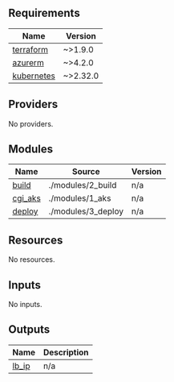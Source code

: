 <!-- BEGIN_TF_DOCS -->
## Requirements

| Name | Version |
|------|---------|
| <a name="requirement_terraform"></a> [terraform](#requirement\_terraform) | ~>1.9.0 |
| <a name="requirement_azurerm"></a> [azurerm](#requirement\_azurerm) | ~>4.2.0 |
| <a name="requirement_kubernetes"></a> [kubernetes](#requirement\_kubernetes) | ~>2.32.0 |

## Providers

No providers.

## Modules

| Name | Source | Version |
|------|--------|---------|
| <a name="module_build"></a> [build](#module\_build) | ./modules/2_build | n/a |
| <a name="module_cgi_aks"></a> [cgi\_aks](#module\_cgi\_aks) | ./modules/1_aks | n/a |
| <a name="module_deploy"></a> [deploy](#module\_deploy) | ./modules/3_deploy | n/a |

## Resources

No resources.

## Inputs

No inputs.

## Outputs

| Name | Description |
|------|-------------|
| <a name="output_lb_ip"></a> [lb\_ip](#output\_lb\_ip) | n/a |
<!-- END_TF_DOCS -->
